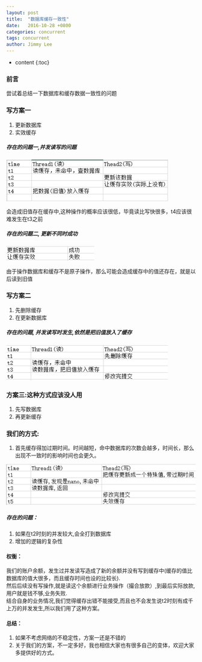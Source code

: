 ```yaml
---
layout: post
title:  "数据库缓存一致性"
date:   2016-10-28 +0800
categories: concurrent
tags: concurrent
author: Jimmy Lee
---
```


* content
{:toc}

### 前言
尝试着总结一下数据库和缓存数据一致性的问题  


### 写方案一
1. 更新数据库
2. 实效缓存


##### 存在的问题一,并发读写的问题  
![](/images/cache-solution-1.png)


会造成旧值存在缓存中,这种操作的概率应该很低，毕竟读比写快很多，t4应该很难发生在t3之前


##### 存在的问题二, 更新不同时成功  
![](/images/cache-solution-1.1.png)  

由于操作数据库和缓存不是原子操作，那么可能会造成缓存中的值还存在，就是以后读到旧值


### 写方案二
1. 先删除缓存
2. 在更新数据库


##### 存在的问题, 并发读写时发生,依然是把旧值放入了缓存
![](/images/cache-solution-2.png) 


### 方案三:这种方式应该没人用
1. 先写数据库
2. 再更新缓存


### 我们的方式:
1. 首先缓存得加过期时间。时间越短，命中数据库的次数会越多，时间长，那么出现不一致时的影响时间也会更久。


![](/images/cache-solution-3.png) 


##### 存在的问题：
1. 如果在t2时刻的并发较大,会全打到数据库
2. 增加的逻辑的复杂性


#### 权衡：
我们的账户余额，发生过并发读写造成了新的余额并没有写到缓存中(缓存的值比数据库的值大很多，而且缓存时间也设的比较长).  
然后后续没有写操作,就是读这个余额进行业务操作（撮合放款）,到最后实际放款,用户就是钱不够,业务失败.  
结合自身的业务情况,我们觉得缓存出错不能接受,而且也不会发生说t2时刻有成千上万的并发发生,所以我们用了这种方案。  

#### 总结：
1. 如果不考虑网络的不稳定性，方案一还是不错的
2. 关于我们的方案，不一定多好，我也相信大家也有很多自己的变体，欢迎大家多提供好的方式。

